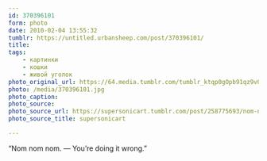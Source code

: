 ```yaml
---
id: 370396101
form: photo
date: 2010-02-04 13:55:32
tumblr: https://untitled.urbansheep.com/post/370396101/
title:
tags:
    - картинки
    - кошки
    - живой уголок
photo_original_url: https://64.media.tumblr.com/tumblr_ktqp0gOpb91qz9v0to1_500.jpg
photo: /media/370396101.jpg
photo_caption: 
photo_source:
photo_source_url: https://supersonicart.tumblr.com/post/258775693/nom-nom-nom
photo_source_title: supersonicart

---
```


<p>“Nom nom nom. — You’re doing it wrong.”</p>
